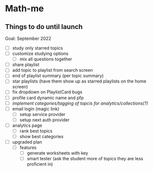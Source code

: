 # Math-me

## Things to do until launch

Goal: September 2022

- [ ] study only starred topics
- [ ] customize studying options
  - [ ] mix all questions together
- [ ] share playlist
- [ ] add topic to playlist from search screen
- [ ] end of playlist summary (per topic summary)
- [ ] star playlists (have them show up as starred playlists on the home screen)
- [ ] fix dropdown on PlaylistCard bugs
- [ ] profile card dynamic name and pfp
- [ ] _implement categories/tagging of topcis for analytics/collections(?)_
- [ ] email login (magic link)
  - [ ] setup service provider
  - [ ] setup next auth provider
- [ ] analytics page
  - [ ] rank best topics
  - [ ] show best categories
- [ ] upgraded plan
  - [ ] features
    - [ ] generate worksheets with key
    - [ ] smart tester (ask the student more of topics they are less proficient in)
